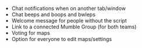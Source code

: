 - Chat notifications when on another tab/window
- Chat beeps and boops and bwleps
- Welcome message for people without the script
- Link to a connected Mumble Group (for both teams)
- Voting for maps
- Option for everyone to edit maps/settings
